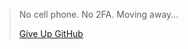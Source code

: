 > No cell phone. No 2FA. Moving away...
>
> [Give Up GitHub](https://sfconservancy.org/GiveUpGitHub/)

<!-- 

### Popular Applications

<table>
  <tr>
    <td><img src="https://github.com/tonton-pixel/unicopedia-sinica/blob/master/icons/icon-256.png" width="96px" alt="Unicopedia Sinica icon"></td>
    <td><strong>Unicopedia Sinica</strong></td>
    <td>Developer-oriented set of Unicode utilities related to ideographs, wrapped into one single app, built with Electron.</td>
    <td>
      •&nbsp;<a href="https://github.com/tonton-pixel/unicopedia-sinica">Repository</a>
      <br>
      •&nbsp;<a href="https://github.com/tonton-pixel/unicopedia-sinica/releases/latest">Latest&nbsp;Release</a>
    </td>
  </tr>
  <tr>
    <td><img src="https://github.com/tonton-pixel/unicopedia-plus/blob/master/icons/icon-256.png" width="96px" alt="Unicopedia Plus icon"></td>
    <td><strong>Unicopedia Plus</strong></td>
    <td>Developer-oriented set of Unicode, Unihan & emoji utilities wrapped into one single app, built with Electron.</td>
    <td>
      •&nbsp;<a href="https://github.com/tonton-pixel/unicopedia-plus">Repository</a>
      <br>
      •&nbsp;<a href="https://github.com/tonton-pixel/unicopedia-plus/releases/latest">Latest&nbsp;Release</a>
    </td>
  </tr>
  <tr>
    <td><img src="https://github.com/tonton-pixel/tutti-quanti-shelf/blob/master/icons/icon-256.png" width="96px" alt="Tutti Quanti Shelf icon"></td>
    <td><strong>Tutti Quanti Shelf</strong></td>
    <td>Collection of miscellaneous developer-oriented utilities wrapped into one single app, built with Electron.</td>
    <td>
      •&nbsp;<a href="https://github.com/tonton-pixel/tutti-quanti-shelf">Repository</a>
      <br>
      •&nbsp;<a href="https://github.com/tonton-pixel/tutti-quanti-shelf/releases/latest">Latest&nbsp;Release</a>
    </td>
  </tr>
  <tr>
    <td><img src="https://github.com/tonton-pixel/vade-mecum-shelf/blob/master/icons/icon-256.png" width="96px" alt="Vade Mecum Shelf icon"></td>
    <td><strong>Vade Mecum Shelf</strong></td>
    <td>Collection of vade mecum-like utilities wrapped into one single app, built with Electron.</td>
    <td>
      •&nbsp;<a href="https://github.com/tonton-pixel/vade-mecum-shelf">Repository</a>
      <br>
      •&nbsp;<a href="https://github.com/tonton-pixel/vade-mecum-shelf/releases/latest">Latest&nbsp;Release</a>
    </td>
  </tr>
  <tr>
    <td><img src="https://github.com/tonton-pixel/color-ramp-formulator/blob/master/icons/icon-256.png" width="96px" alt="Color Ramp Formulator icon"></td>
    <td><strong>Color Ramp Formulator</strong></td>
    <td>Algorithmically-defined color ramps generator, making use of formulas.</td>
    <td>
      •&nbsp;<a href="https://github.com/tonton-pixel/color-ramp-formulator">Repository</a>
      <br>
      •&nbsp;<a href="https://github.com/tonton-pixel/color-ramp-formulator/releases/latest">Latest&nbsp;Release</a>
    </td>
  </tr>
  </table>

 -->
